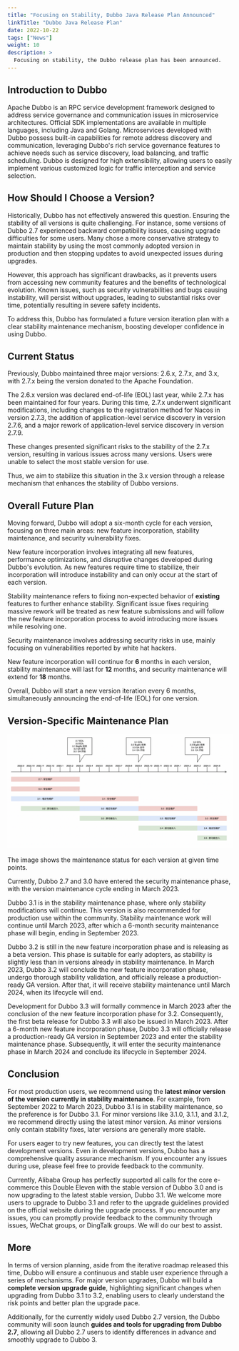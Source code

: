 ```yaml
---
title: "Focusing on Stability, Dubbo Java Release Plan Announced"
linkTitle: "Dubbo Java Release Plan"
date: 2022-10-22
tags: ["News"]
weight: 10
description: >
  Focusing on stability, the Dubbo release plan has been announced.
---
```


## Introduction to Dubbo
Apache Dubbo is an RPC service development framework designed to address service governance and communication issues in microservice architectures. Official SDK implementations are available in multiple languages, including Java and Golang. Microservices developed with Dubbo possess built-in capabilities for remote address discovery and communication, leveraging Dubbo's rich service governance features to achieve needs such as service discovery, load balancing, and traffic scheduling. Dubbo is designed for high extensibility, allowing users to easily implement various customized logic for traffic interception and service selection.

## How Should I Choose a Version?
Historically, Dubbo has not effectively answered this question. Ensuring the stability of all versions is quite challenging. For instance, some versions of Dubbo 2.7 experienced backward compatibility issues, causing upgrade difficulties for some users. Many chose a more conservative strategy to maintain stability by using the most commonly adopted version in production and then stopping updates to avoid unexpected issues during upgrades.

However, this approach has significant drawbacks, as it prevents users from accessing new community features and the benefits of technological evolution. Known issues, such as security vulnerabilities and bugs causing instability, will persist without upgrades, leading to substantial risks over time, potentially resulting in severe safety incidents.

To address this, Dubbo has formulated a future version iteration plan with a clear stability maintenance mechanism, boosting developer confidence in using Dubbo.

## Current Status
Previously, Dubbo maintained three major versions: 2.6.x, 2.7.x, and 3.x, with 2.7.x being the version donated to the Apache Foundation.

The 2.6.x version was declared end-of-life (EOL) last year, while 2.7.x has been maintained for four years. During this time, 2.7.x underwent significant modifications, including changes to the registration method for Nacos in version 2.7.3, the addition of application-level service discovery in version 2.7.6, and a major rework of application-level service discovery in version 2.7.9.

These changes presented significant risks to the stability of the 2.7.x version, resulting in various issues across many versions. Users were unable to select the most stable version for use.

Thus, we aim to stabilize this situation in the 3.x version through a release mechanism that enhances the stability of Dubbo versions.

## Overall Future Plan
Moving forward, Dubbo will adopt a six-month cycle for each version, focusing on three main areas: new feature incorporation, stability maintenance, and security vulnerability fixes.

New feature incorporation involves integrating all new features, performance optimizations, and disruptive changes developed during Dubbo's evolution. As new features require time to stabilize, their incorporation will introduce instability and can only occur at the start of each version.

Stability maintenance refers to fixing non-expected behavior of **existing** features to further enhance stability. Significant issue fixes requiring massive rework will be treated as new feature submissions and will follow the new feature incorporation process to avoid introducing more issues while resolving one.

Security maintenance involves addressing security risks in use, mainly focusing on vulnerabilities reported by white hat hackers.

New feature incorporation will continue for **6** months in each version, stability maintenance will last for **12** months, and security maintenance will extend for **18** months.

Overall, Dubbo will start a new version iteration every 6 months, simultaneously announcing the end-of-life (EOL) for one version.

## Version-Specific Maintenance Plan

![image.png](/imgs/blog/release/release-roadmap.png)

The image shows the maintenance status for each version at given time points.

Currently, Dubbo 2.7 and 3.0 have entered the security maintenance phase, with the version maintenance cycle ending in March 2023.

Dubbo 3.1 is in the stability maintenance phase, where only stability modifications will continue. This version is also recommended for production use within the community. Stability maintenance work will continue until March 2023, after which a 6-month security maintenance phase will begin, ending in September 2023.

Dubbo 3.2 is still in the new feature incorporation phase and is releasing as a beta version. This phase is suitable for early adopters, as stability is slightly less than in versions already in stability maintenance. In March 2023, Dubbo 3.2 will conclude the new feature incorporation phase, undergo thorough stability validation, and officially release a production-ready GA version. After that, it will receive stability maintenance until March 2024, when its lifecycle will end.

Development for Dubbo 3.3 will formally commence in March 2023 after the conclusion of the new feature incorporation phase for 3.2. Consequently, the first beta release for Dubbo 3.3 will also be issued in March 2023. After a 6-month new feature incorporation phase, Dubbo 3.3 will officially release a production-ready GA version in September 2023 and enter the stability maintenance phase. Subsequently, it will enter the security maintenance phase in March 2024 and conclude its lifecycle in September 2024.

## Conclusion

For most production users, we recommend using the **latest minor version of the version currently in stability maintenance**. For example, from September 2022 to March 2023, Dubbo 3.1 is in stability maintenance, so the preference is for Dubbo 3.1. For minor versions like 3.1.0, 3.1.1, and 3.1.2, we recommend directly using the latest minor version. As minor versions only contain stability fixes, later versions are generally more stable.

For users eager to try new features, you can directly test the latest development versions. Even in development versions, Dubbo has a comprehensive quality assurance mechanism. If you encounter any issues during use, please feel free to provide feedback to the community.

Currently, Alibaba Group has perfectly supported all calls for the core e-commerce this Double Eleven with the stable version of Dubbo 3.0 and is now upgrading to the latest stable version, Dubbo 3.1. We welcome more users to upgrade to Dubbo 3.1 and refer to the upgrade guidelines provided on the official website during the upgrade process. If you encounter any issues, you can promptly provide feedback to the community through issues, WeChat groups, or DingTalk groups. We will do our best to assist.

## More

In terms of version planning, aside from the iterative roadmap released this time, Dubbo will ensure a continuous and stable user experience through a series of mechanisms. For major version upgrades, Dubbo will build a **complete version upgrade guide**, highlighting significant changes when upgrading from Dubbo 3.1 to 3.2, enabling users to clearly understand the risk points and better plan the upgrade pace.

Additionally, for the currently widely used Dubbo 2.7 version, the Dubbo community will soon launch **guides and tools for upgrading from Dubbo 2.7**, allowing all Dubbo 2.7 users to identify differences in advance and smoothly upgrade to Dubbo 3.

